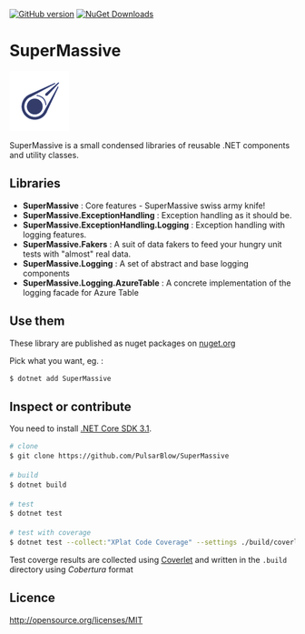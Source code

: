 [![GitHub version](https://badge.fury.io/gh/PulsarBlow%2Fsupermassive.svg)](https://github.com/PulsarBlow/SuperMassive/releases/latest) [![NuGet Downloads](https://img.shields.io/nuget/dt/SuperMassive.svg)](https://www.nuget.org/packages/supermassive)

# SuperMassive

![SuperMassive Logo](https://github.com/PulsarBlow/SuperMassive/blob/master/supermassive.png)

SuperMassive is a small condensed libraries of reusable .NET components and utility classes.

## Libraries

* **SuperMassive** : Core features - SuperMassive swiss army knife!
* **SuperMassive.ExceptionHandling** : Exception handling as it should be.
* **SuperMassive.ExceptionHandling.Logging** : Exception handling with logging features.
* **SuperMassive.Fakers** : A suit of data fakers to feed your hungry unit tests with "almost" real data.
* **SuperMassive.Logging** : A set of abstract and base logging components
* **SuperMassive.Logging.AzureTable** : A concrete implementation of the logging facade for Azure Table


## Use them

These library are published as nuget packages on [nuget.org](https://www.nuget.org/packages?q=supermassive)

Pick what you want, eg. :


```bash
$ dotnet add SuperMassive
```

## Inspect or contribute

You need to install [.NET Core SDK 3.1](https://dotnet.microsoft.com/download/dotnet-core/3.1).

```bash
# clone
$ git clone https://github.com/PulsarBlow/SuperMassive

# build
$ dotnet build

# test
$ dotnet test

# test with coverage
$ dotnet test --collect:"XPlat Code Coverage" --settings ./build/coverlet.runsettings -v m -r .build/
```

Test coverge results are collected using [Coverlet](https://github.com/tonerdo/coverlet) and written in the `.build` directory using *Cobertura* format

## Licence

http://opensource.org/licenses/MIT
